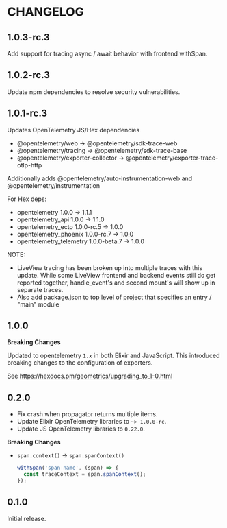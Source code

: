 # CHANGELOG

## 1.0.3-rc.3

Add support for tracing async / await behavior with frontend withSpan.

## 1.0.2-rc.3

Update npm dependencies to resolve security vulnerabilities.

## 1.0.1-rc.3

Updates OpenTelemetry JS/Hex dependencies

- @opentelemetry/web -> @opentelemetry/sdk-trace-web
- @opentelemetry/tracing -> @opentelemetry/sdk-trace-base
- @opentelemetry/exporter-collector -> @opentelemetry/exporter-trace-otlp-http

Additionally adds @opentelemetry/auto-instrumentation-web and @opentelemetry/instrumentation

For Hex deps:

- opentelemetry 1.0.0 -> 1.1.1
- opentelemetry_api 1.0.0 -> 1.1.0
- opentelemetry_ecto 1.0.0-rc.5 -> 1.0.0
- opentelemetry_phoenix 1.0.0-rc.7 -> 1.0.0
- opentelemetry_telemetry 1.0.0-beta.7 -> 1.0.0

NOTE:

* LiveView tracing has been broken up into multiple traces with this update. While some
  LiveView frontend and backend events still do get reported together, handle_event's and second mount's
  will show up in separate traces.
* Also add package.json to top level of project that specifies an entry
  / "main" module

## 1.0.0

**Breaking Changes**

Updated to opentelemetry `1.x` in both Elixir and JavaScript. This introduced
breaking changes to the configuration of exporters.

See https://hexdocs.pm/geometrics/upgrading_to_1-0.html

## 0.2.0

- Fix crash when propagator returns multiple items.
- Update Elixir OpenTelemetry libraries to `~> 1.0.0-rc`.
- Update JS OpenTelemetry libraries to `0.22.0`.

**Breaking Changes**

- `span.context()` -> `span.spanContext()`
  ```javascript
  withSpan('span name', (span) => {
    const traceContext = span.spanContext();
  });
  ```

## 0.1.0

Initial release.
